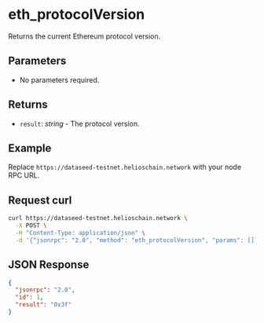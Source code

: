 # eth_protocolVersion

Returns the current Ethereum protocol version.

## Parameters

- No parameters required.

## Returns

- `result`: *string* - The protocol version.

## Example

Replace `https://dataseed-testnet.helioschain.network` with your node RPC URL.

## Request curl
```sh
curl https://dataseed-testnet.helioschain.network \
  -X POST \
  -H "Content-Type: application/json" \
  -d '{"jsonrpc": "2.0", "method": "eth_protocolVersion", "params": [], "id": 1}'
```

## JSON Response
```json
{
  "jsonrpc": "2.0",
  "id": 1,
  "result": "0x3f"
}
```